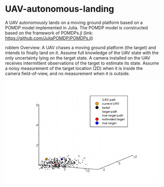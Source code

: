 # UAV-autonomous-landing
A UAV autonomously lands on a moving ground platform based on a POMDP model implemented in Julia. The POMDP model is constructed based on the framework of POMDPs.jl (link: https://github.com/JuliaPOMDP/POMDPs.jl)

roblem Overview:
A UAV chases a moving ground platform (the target) and intends to finally land on it.
Assume full knowledge of the UAV state with the only uncertainty lying on the target state.
A camera installed on the UAV receives intermittent observations of the target to estimate its state.
Assume a noisy measurement of the target location (2D) when it is inside the camera field-of-view,
and no measurement when it is outside.

![](UAV_landing.gif)



